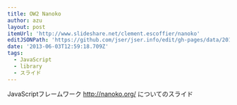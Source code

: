 ```yaml
---
title: OW2 Nanoko
author: azu
layout: post
itemUrl: 'http://www.slideshare.net/clement.escoffier/nanoko'
editJSONPath: 'https://github.com/jser/jser.info/edit/gh-pages/data/2013/06/index.json'
date: '2013-06-03T12:59:18.709Z'
tags:
  - JavaScript
  - library
  - スライド
---
```

JavaScriptフレームワーク http://nanoko.org/ についてのスライド

